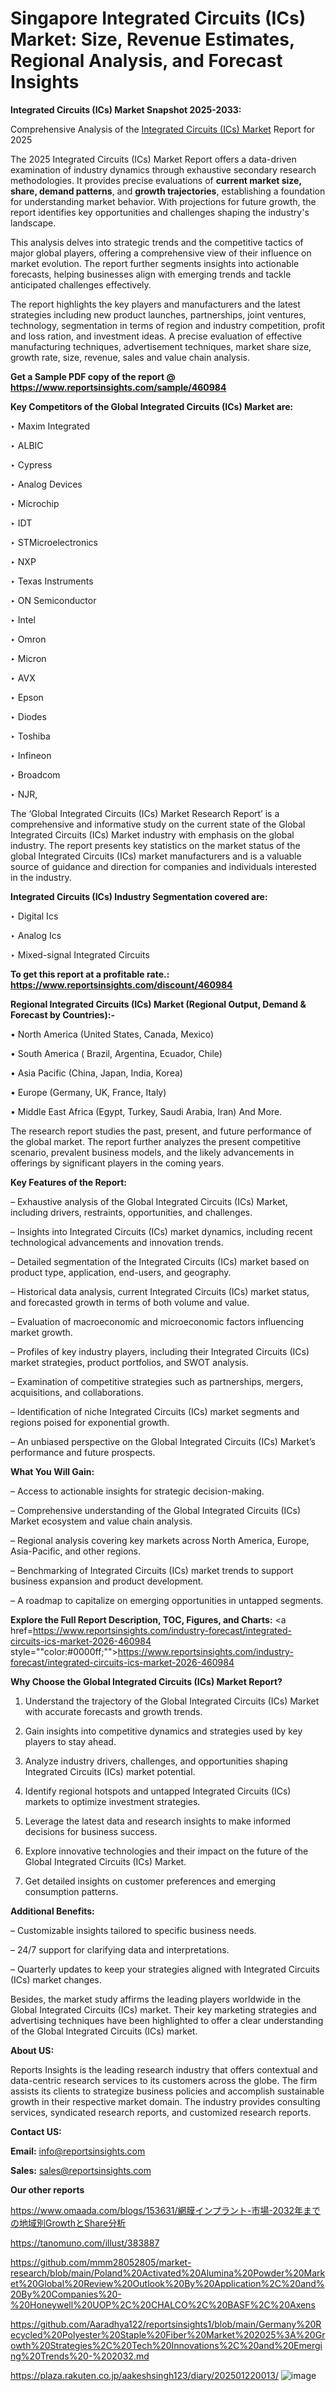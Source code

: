 # Singapore Integrated Circuits (ICs) Market: Size, Revenue Estimates, Regional Analysis, and Forecast Insights

<strong>Integrated Circuits (ICs) Market Snapshot 2025-2033:</strong>

Comprehensive Analysis of the <a href=https://www.reportsinsights.com/sample/460984>Integrated Circuits (ICs) Market</a> Report for 2025

The 2025 Integrated Circuits (ICs) Market Report offers a data-driven examination of industry dynamics through exhaustive secondary research methodologies. It provides precise evaluations of <strong>current market size, share, demand patterns</strong>, and <strong>growth trajectories</strong>, establishing a foundation for understanding market behavior. With projections for future growth, the report identifies key opportunities and challenges shaping the industry's landscape.

This analysis delves into strategic trends and the competitive tactics of major global players, offering a comprehensive view of their influence on market evolution. The report further segments insights into actionable forecasts, helping businesses align with emerging trends and tackle anticipated challenges effectively.

The report highlights the key players and manufacturers and the latest strategies including new product launches, partnerships, joint ventures, technology, segmentation in terms of region and industry competition, profit and loss ration, and investment ideas. A precise evaluation of effective manufacturing techniques, advertisement techniques, market share size, growth rate, size, revenue, sales and value chain analysis.

<strong>Get a Sample PDF copy of the report @ <a href=https://www.reportsinsights.com/sample/460984 style=color:#0000ff;>https://www.reportsinsights.com/sample/460984</a></strong>

<strong>Key Competitors of the Global Integrated Circuits (ICs) Market are:</strong>

‣ Maxim Integrated

‣ ALBIC

‣ Cypress

‣ Analog Devices

‣ Microchip

‣ IDT

‣ STMicroelectronics

‣ NXP

‣ Texas Instruments

‣ ON Semiconductor

‣ Intel

‣ Omron

‣ Micron

‣ AVX

‣ Epson

‣ Diodes

‣ Toshiba

‣ Infineon

‣ Broadcom

‣ NJR,

The ‘Global Integrated Circuits (ICs) Market Research Report’ is a comprehensive and informative study on the current state of the Global Integrated Circuits (ICs) Market industry with emphasis on the global industry. The report presents key statistics on the market status of the global Integrated Circuits (ICs) market manufacturers and is a valuable source of guidance and direction for companies and individuals interested in the industry.

<strong>Integrated Circuits (ICs) Industry Segmentation covered are:</strong>

‣ Digital Ics

‣ Analog Ics

‣ Mixed-signal Integrated Circuits

<strong>To get this report at a profitable rate.: <a href=https://www.reportsinsights.com/discount/460984 style=color:#0000ff;>https://www.reportsinsights.com/discount/460984</a></strong>

<strong>Regional Integrated Circuits (ICs) Market (Regional Output, Demand &amp; Forecast by Countries):-</strong>

• North America (United States, Canada, Mexico)

• South America ( Brazil, Argentina, Ecuador, Chile)

• Asia Pacific (China, Japan, India, Korea)

• Europe (Germany, UK, France, Italy)

• Middle East Africa (Egypt, Turkey, Saudi Arabia, Iran) And More.

The research report studies the past, present, and future performance of the global market. The report further analyzes the present competitive scenario, prevalent business models, and the likely advancements in offerings by significant players in the coming years.

<strong>Key Features of the Report:</strong>

– Exhaustive analysis of the Global Integrated Circuits (ICs) Market, including drivers, restraints, opportunities, and challenges.

– Insights into Integrated Circuits (ICs) market dynamics, including recent technological advancements and innovation trends.

– Detailed segmentation of the Integrated Circuits (ICs) market based on product type, application, end-users, and geography.

– Historical data analysis, current Integrated Circuits (ICs) market status, and forecasted growth in terms of both volume and value.

– Evaluation of macroeconomic and microeconomic factors influencing market growth.

– Profiles of key industry players, including their Integrated Circuits (ICs) market strategies, product portfolios, and SWOT analysis.

– Examination of competitive strategies such as partnerships, mergers, acquisitions, and collaborations.

– Identification of niche Integrated Circuits (ICs) market segments and regions poised for exponential growth.

– An unbiased perspective on the Global Integrated Circuits (ICs) Market’s performance and future prospects.

<strong>What You Will Gain:</strong>

– Access to actionable insights for strategic decision-making.

– Comprehensive understanding of the Global Integrated Circuits (ICs) Market ecosystem and value chain analysis.

– Regional analysis covering key markets across North America, Europe, Asia-Pacific, and other regions.

– Benchmarking of Integrated Circuits (ICs) market trends to support business expansion and product development.

– A roadmap to capitalize on emerging opportunities in untapped segments.

<strong>Explore the Full Report Description, TOC, Figures, and Charts:</strong>
<a href=https://www.reportsinsights.com/industry-forecast/integrated-circuits-ics-market-2026-460984 style=""color:#0000ff;"">https://www.reportsinsights.com/industry-forecast/integrated-circuits-ics-market-2026-460984</a>

<strong>Why Choose the Global Integrated Circuits (ICs) Market Report?</strong>

1. Understand the trajectory of the Global Integrated Circuits (ICs) Market with accurate forecasts and growth trends.

2. Gain insights into competitive dynamics and strategies used by key players to stay ahead.

3. Analyze industry drivers, challenges, and opportunities shaping Integrated Circuits (ICs) market potential.

4. Identify regional hotspots and untapped Integrated Circuits (ICs) markets to optimize investment strategies.

5. Leverage the latest data and research insights to make informed decisions for business success.

6. Explore innovative technologies and their impact on the future of the Global Integrated Circuits (ICs) Market.

7. Get detailed insights on customer preferences and emerging consumption patterns.

<strong>Additional Benefits:</strong>

– Customizable insights tailored to specific business needs.

– 24/7 support for clarifying data and interpretations.

– Quarterly updates to keep your strategies aligned with Integrated Circuits (ICs) market changes.

Besides, the market study affirms the leading players worldwide in the Global Integrated Circuits (ICs) market. Their key marketing strategies and advertising techniques have been highlighted to offer a clear understanding of the Global Integrated Circuits (ICs) market.

<strong><strong>About US</strong>:</strong>

Reports Insights is the leading research industry that offers contextual and data-centric research services to its customers across the globe. The firm assists its clients to strategize business policies and accomplish sustainable growth in their respective market domain. The industry provides consulting services, syndicated research reports, and customized research reports.

<strong>Contact US:</strong>

<p class=><b>Email:</b> <a href=mailto:info@reportsinsights.com>info@reportsinsights.com</a></p>
<p class=><b>Sales:</b> <a href=mailto:sales@reportsinsights.com>sales@reportsinsights.com</a></p>

<strong>Our other reports</strong>

<a href=https://www.omaada.com/blogs/153631/網膜インプラント-市場-2032年までの地域別GrowthとShare分析>https://www.omaada.com/blogs/153631/網膜インプラント-市場-2032年までの地域別GrowthとShare分析</a>

<a href=https://tanomuno.com/illust/383887>https://tanomuno.com/illust/383887</a>

<a href=https://github.com/mmm28052805/market-research/blob/main/Poland%20Activated%20Alumina%20Powder%20Market%20Global%20Review%20Outlook%20By%20Application%2C%20and%20By%20Companies%20-%20Honeywell%20UOP%2C%20CHALCO%2C%20BASF%2C%20Axens>https://github.com/mmm28052805/market-research/blob/main/Poland%20Activated%20Alumina%20Powder%20Market%20Global%20Review%20Outlook%20By%20Application%2C%20and%20By%20Companies%20-%20Honeywell%20UOP%2C%20CHALCO%2C%20BASF%2C%20Axens</a>

<a href=https://github.com/Aaradhya122/reportsinsights1/blob/main/Germany%20Recycled%20Polyester%20Staple%20Fiber%20Market%202025%3A%20Growth%20Strategies%2C%20Tech%20Innovations%2C%20and%20Emerging%20Trends%20-%202032.md>https://github.com/Aaradhya122/reportsinsights1/blob/main/Germany%20Recycled%20Polyester%20Staple%20Fiber%20Market%202025%3A%20Growth%20Strategies%2C%20Tech%20Innovations%2C%20and%20Emerging%20Trends%20-%202032.md</a>

<a href=https://plaza.rakuten.co.jp/aakeshsingh123/diary/202501220013/>https://plaza.rakuten.co.jp/aakeshsingh123/diary/202501220013/</a>
![image](https://github.com/user-attachments/assets/dce5ee42-8524-4b62-b60f-8d7e25b3de24)
